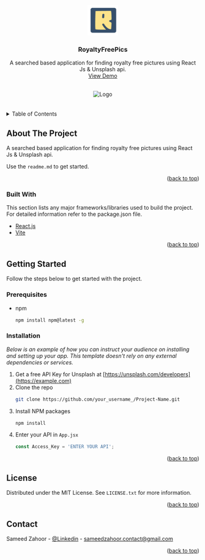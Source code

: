 <div id="top"></div>



<!-- PROJECT LOGO -->
<br />
<div align="center">
  <a href="https://github.com/othneildrew/Best-README-Template">
    <img src="images/logo.png" alt="Logo" width="80" height="80">
  </a>

  <h3 align="center">RoyaltyFreePics</h3>

  <p align="center">
A searched based application for finding royalty free pictures using React Js & Unsplash api.
    <br />
    <a href="https://inquisitive-rabanadas-ebd503.netlify.app/">View Demo</a>

  </p>
</div>

<!-- PROJECT LOGO -->
<br />
<div align="center">

  <img src="images/appss.png" alt="Logo">
  </a>
</div>


</br>
</br>
<!-- TABLE OF CONTENTS -->
<details>
  <summary>Table of Contents</summary>
  <ol>
    <li>
      <a href="#about-the-project">About The Project</a>
      <ul>
        <li><a href="#built-with">Built With</a></li>
      </ul>
    </li>
    <li>
      <a href="#getting-started">Getting Started</a>
      <ul>
        <li><a href="#prerequisites">Prerequisites</a></li>
        <li><a href="#installation">Installation</a></li>
      </ul>
    </li>
    <li><a href="#usage">Usage</a></li>
    <li><a href="#roadmap">Roadmap</a></li>
    <li><a href="#contributing">Contributing</a></li>
    <li><a href="#license">License</a></li>
    <li><a href="#contact">Contact</a></li>
    <li><a href="#acknowledgments">Acknowledgments</a></li>
  </ol>
</details>



<!-- ABOUT THE PROJECT -->
## About The Project

A searched based application for finding royalty free pictures using React Js & Unsplash api.

Use the `readme.md` to get started.

<p align="right">(<a href="#top">back to top</a>)</p>



### Built With

This section lists any major frameworks/libraries used to build the project. 
For detailed information refer to the package.json 
file.


* [React.js](https://reactjs.org/)
* [Vite](https://vitejs.dev/)


<p align="right">(<a href="#top">back to top</a>)</p>



<!-- GETTING STARTED -->
## Getting Started

Follow the steps below to get started with the project.

### Prerequisites


* npm
  ```sh
  npm install npm@latest -g
  ```

### Installation

_Below is an example of how you can instruct your audience on installing and setting up your app. This template doesn't rely on any external dependencies or services._

1. Get a free API Key for Unsplash at [https://unsplash.com/developers](https://example.com)
2. Clone the repo
   ```sh
   git clone https://github.com/your_username_/Project-Name.git
   ```
3. Install NPM packages
   ```sh
   npm install
   ```
4. Enter your API in `App.jsx`
   ```js
   const Access_Key = 'ENTER YOUR API';
   ```

<p align="right">(<a href="#top">back to top</a>)</p>


<!-- LICENSE -->
## License

Distributed under the MIT License. See `LICENSE.txt` for more information.

<p align="right">(<a href="#top">back to top</a>)</p>


<!-- CONTACT -->
## Contact

Sameed Zahoor - [@Linkedin](https://www.linkedin.com/in/sameed-zahoor-970954226/) - sameedzahoor.contact@gmail.com


<p align="right">(<a href="#top">back to top</a>)</p>

